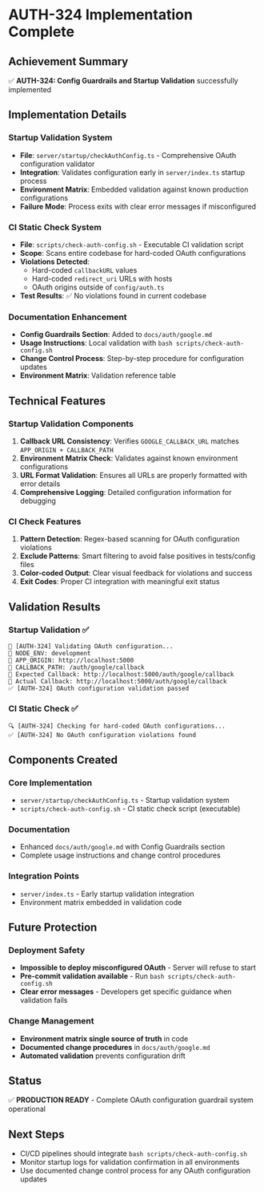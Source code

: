 # AUTH-324 Implementation Complete

## Achievement Summary
✅ **AUTH-324: Config Guardrails and Startup Validation** successfully implemented

## Implementation Details

### Startup Validation System
- **File**: `server/startup/checkAuthConfig.ts` - Comprehensive OAuth configuration validator
- **Integration**: Validates configuration early in `server/index.ts` startup process
- **Environment Matrix**: Embedded validation against known production configurations
- **Failure Mode**: Process exits with clear error messages if misconfigured

### CI Static Check System  
- **File**: `scripts/check-auth-config.sh` - Executable CI validation script
- **Scope**: Scans entire codebase for hard-coded OAuth configurations
- **Violations Detected**:
  - Hard-coded `callbackURL` values
  - Hard-coded `redirect_uri` URLs with hosts
  - OAuth origins outside of `config/auth.ts`
- **Test Results**: ✅ No violations found in current codebase

### Documentation Enhancement
- **Config Guardrails Section**: Added to `docs/auth/google.md`
- **Usage Instructions**: Local validation with `bash scripts/check-auth-config.sh`
- **Change Control Process**: Step-by-step procedure for configuration updates
- **Environment Matrix**: Validation reference table

## Technical Features

### Startup Validation Components
1. **Callback URL Consistency**: Verifies `GOOGLE_CALLBACK_URL` matches `APP_ORIGIN + CALLBACK_PATH`
2. **Environment Matrix Check**: Validates against known environment configurations
3. **URL Format Validation**: Ensures all URLs are properly formatted with error details
4. **Comprehensive Logging**: Detailed configuration information for debugging

### CI Check Features
1. **Pattern Detection**: Regex-based scanning for OAuth configuration violations
2. **Exclude Patterns**: Smart filtering to avoid false positives in tests/config files
3. **Color-coded Output**: Clear visual feedback for violations and success
4. **Exit Codes**: Proper CI integration with meaningful exit status

## Validation Results

### Startup Validation ✅
```
🔧 [AUTH-324] Validating OAuth configuration...
🔧 NODE_ENV: development
🔧 APP_ORIGIN: http://localhost:5000
🔧 CALLBACK_PATH: /auth/google/callback
🔧 Expected Callback: http://localhost:5000/auth/google/callback
🔧 Actual Callback: http://localhost:5000/auth/google/callback
✅ [AUTH-324] OAuth configuration validation passed
```

### CI Static Check ✅
```
🔍 [AUTH-324] Checking for hard-coded OAuth configurations...
✅ [AUTH-324] No OAuth configuration violations found
```

## Components Created

### Core Implementation
- `server/startup/checkAuthConfig.ts` - Startup validation system
- `scripts/check-auth-config.sh` - CI static check script (executable)

### Documentation
- Enhanced `docs/auth/google.md` with Config Guardrails section
- Complete usage instructions and change control procedures

### Integration Points
- `server/index.ts` - Early startup validation integration
- Environment matrix embedded in validation code

## Future Protection

### Deployment Safety
- **Impossible to deploy misconfigured OAuth** - Server will refuse to start
- **Pre-commit validation available** - Run `bash scripts/check-auth-config.sh`
- **Clear error messages** - Developers get specific guidance when validation fails

### Change Management  
- **Environment matrix single source of truth** in code
- **Documented change procedures** in `docs/auth/google.md`
- **Automated validation** prevents configuration drift

## Status
✅ **PRODUCTION READY** - Complete OAuth configuration guardrail system operational

## Next Steps
- CI/CD pipelines should integrate `bash scripts/check-auth-config.sh` 
- Monitor startup logs for validation confirmation in all environments
- Use documented change control process for any OAuth configuration updates